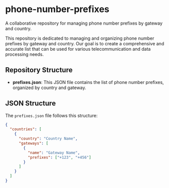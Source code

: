 # phone-number-prefixes
A collaborative repository for managing phone number prefixes by gateway and country.

This repository is dedicated to managing and organizing phone number prefixes by gateway and country. Our goal is to create a comprehensive and accurate list that can be used for various telecommunication and data processing needs.

## Repository Structure

- **prefixes.json**: This JSON file contains the list of phone number prefixes, organized by country and gateway.

## JSON Structure

The `prefixes.json` file follows this structure:

```json
{
  "countries": [
    {
      "country": "Country Name",
      "gateways": [
        {
          "name": "Gateway Name",
          "prefixes": ["+123", "+456"]
        }
      ]
    }
  ]
}
